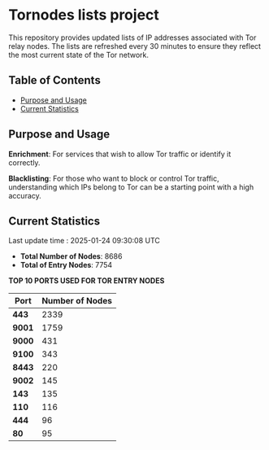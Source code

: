 # Tornodes lists project

This repository provides updated lists of IP addresses associated with Tor relay nodes. The lists are refreshed every 30 minutes to ensure they reflect the most current state of the Tor network.

## Table of Contents

- [Purpose and Usage](#purpose-and-usage)
- [Current Statistics](#current-statistics)


## Purpose and Usage

**Enrichment**: For services that wish to allow Tor traffic or identify it correctly.

**Blacklisting**: For those who want to block or control Tor traffic, understanding which IPs belong to Tor can be a starting point with a high accuracy.

## Current Statistics

Last update time : 2025-01-24 09:30:08 UTC

- **Total Number of Nodes**: 8686
- **Total of Entry Nodes**: 7754

**TOP 10 PORTS USED FOR TOR ENTRY NODES**

| **Port** | **Number of Nodes** |
|------|-----------------|
| **443**   | 2339  |
| **9001**   | 1759  |
| **9000**   | 431  |
| **9100**   | 343  |
| **8443**   | 220  |
| **9002**   | 145  |
| **143**   | 135  |
| **110**   | 116  |
| **444**   | 96  |
| **80**   | 95  |

